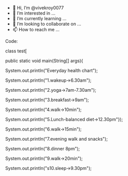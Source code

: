 - 👋 Hi, I’m @vivekroy0077
- 👀 I’m interested in ...
- 🌱 I’m currently learning ...
- 💞️ I’m looking to collaborate on ...
- 📫 How to reach me ...

<!---
vivekroy0077/vivekroy0077 is a ✨ special ✨ repository because its `README.md` (this file) appears on your GitHub profile.
You can click the Preview link to take a look at your changes.
--->
Code:

class test[

public static void main(String[] args){

System.out.println("Everyday health chart");

System.out.println("1.wakeup->6.30am");

System.out.println("2.yoga->7am-7.30am");

System.out.println("3.breakfast->9am");

System.out.println("4.walk->10min");

System.out.println("5.Lunch-balanced diet->12.30pm"});

System.out.println("6.walk->15min");

System.out.println("7.evening walk and snacks");

System.out.println("8.dinner 8pm");

System.out.println("9.walk->20min");

System.out.println("s10.sleep->9.30pm");
